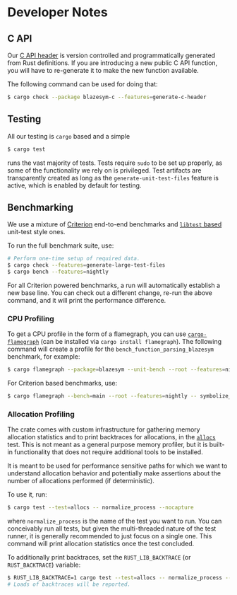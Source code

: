 # Developer Notes

## C API
Our [C API header](capi/include/blazesym.h) is version controlled and
programmatically generated from Rust definitions. If you are introducing
a new public C API function, you will have to re-generate it to make the
new function available.

The following command can be used for doing that:
```sh
$ cargo check --package blazesym-c --features=generate-c-header
```


## Testing
All our testing is `cargo` based and a simple
```sh
$ cargo test
```
runs the vast majority of tests. Tests require `sudo` to be set up properly, as
some of the functionality we rely on is privileged. Test artifacts are
transparently created as long as the `generate-unit-test-files` feature is
active, which is enabled by default for testing.


## Benchmarking
We use a mixture of [Criterion][criterion] end-to-end benchmarks and [`libtest`
based][libtest] unit-test style ones.

To run the full benchmark suite, use:
```sh
# Perform one-time setup of required data.
$ cargo check --features=generate-large-test-files
$ cargo bench --features=nightly
```

For all Criterion powered benchmarks, a run will automatically establish a new
base line. You can check out a different change, re-run the above command, and
it will print the performance difference.


### CPU Profiling
To get a CPU profile in the form of a flamegraph, you can use
[`cargo-flamegraph`][flamegraph] (can be installed via `cargo install
flamegraph`). The following command will create a profile for the
`bench_function_parsing_blazesym` benchmark, for example:
```sh
$ cargo flamegraph --package=blazesym --unit-bench --root --features=nightly -- bench_function_parsing_blazesym
```

For Criterion based benchmarks, use:
```sh
$ cargo flamegraph --bench=main --root --features=nightly -- symbolize_gsym_multi_no_setup --bench
```


### Allocation Profiling
The crate comes with custom infrastructure for gathering memory
allocation statistics and to print backtraces for allocations, in the
[`allocs`][blazesym-allocs] test. This is not meant as a general purpose
memory profiler, but it is built-in functionality that does not require
additional tools to be installed.

It is meant to be used for performance sensitive paths for which we want
to understand allocation behavior and potentially make assertions about
the number of allocations performed (if deterministic).

To use it, run:
```sh
$ cargo test --test=allocs -- normalize_process --nocapture
```
where `normalize_process` is the name of the test you want to run. You
can conceivably run all tests, but given the multi-threaded nature of
the test runner, it is generally recommended to just focus on a single
one. This command will print allocation statistics once the test
concluded.

To additionally print backtraces, set the `RUST_LIB_BACKTRACE` (or
`RUST_BACKTRACE`) variable:

```sh
$ RUST_LIB_BACKTRACE=1 cargo test --test=allocs -- normalize_process --nocapture
# Loads of backtraces will be reported.
```


[blazesym-allocs]: https://github.com/libbpf/blazesym/blob/main/tests/allocs.rs
[criterion]: https://crates.io/crates/criterion
[flamegraph]: https://crates.io/crates/flamegraph
[libtest]: https://doc.rust-lang.org/1.4.0/book/benchmark-tests.html
